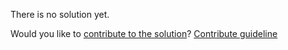 
There is no solution yet.

Would you like to [contribute to the solution](https://github.com/BFEdev/BFE.dev-solutions/blob/main/quiz/nan_en.md)? [Contribute guideline](https://github.com/BFEdev/BFE.dev-solutions#how-to-contribute)
